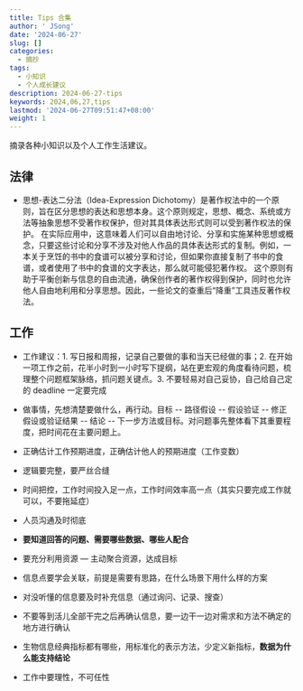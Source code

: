 ```yaml
---
title: Tips 合集
author: ' JSong'
date: '2024-06-27'
slug: []
categories:
  - 摘抄
tags:
  - 小知识
  - 个人成长建议
description: 2024-06-27-tips
keywords: 2024,06,27,tips
lastmod: '2024-06-27T09:51:47+08:00'
weight: 1
---
```


摘录各种小知识以及个人工作生活建议。

<!--more-->

## 法律
- 思想-表达二分法（Idea-Expression Dichotomy）是著作权法中的一个原则，旨在区分思想的表达和思想本身。这个原则规定，思想、概念、系统或方法等抽象思想不受著作权保护，但对其具体表达形式则可以受到著作权法的保护。
在实际应用中，这意味着人们可以自由地讨论、分享和实施某种思想或概念，只要这些讨论和分享不涉及对他人作品的具体表达形式的复制。例如，一本关于烹饪的书中的食谱可以被分享和讨论，但如果你直接复制了书中的食谱，或者使用了书中的食谱的文字表达，那么就可能侵犯著作权。
这个原则有助于平衡创新与信息的自由流通，确保创作者的著作权得到保护，同时也允许他人自由地利用和分享思想。因此，一些论文的查重后“降重”工具违反著作权法。

## 工作
- 工作建议：1. 写日报和周报，记录自己要做的事和当天已经做的事；2. 在开始一项工作之前，花半小时到一小时写下提纲，站在更宏观的角度看待问题，梳理整个问题框架脉络，抓问题关键点。3. 不要轻易对自己妥协，自己给自己定的 deadline 一定要完成

- 做事情，先想清楚要做什么，再行动。目标 -- 路径假设 -- 假设验证 -- 修正假设或验证结果 -- 结论 -- 下一步方法或目标。对问题事先整体看下其重要程度，把时间花在主要问题上。

- 正确估计工作预期进度，正确估计他人的预期进度（工作变数）
- 逻辑要完整，要严丝合缝
- 时间把控，工作时间投入足一点，工作时间效率高一点（其实只要完成工作就可以，不要拖延症）
- 人员沟通及时彻底

- **要知道回答的问题、需要哪些数据、哪些人配合**
- 要充分利用资源 — 主动聚合资源，达成目标 
- 信息点要学会关联，前提是需要有思路，在什么场景下用什么样的方案 
- 对没听懂的信息要及时补充信息（通过询问、记录、搜查）
- 不要等到活儿全部干完之后再确认信息，要一边干一边对需求和方法不确定的地方进行确认

- 生物信息经典指标都有哪些，用标准化的表示方法，少定义新指标，**数据为什么能支持结论**

- 工作中要理性，不可任性

